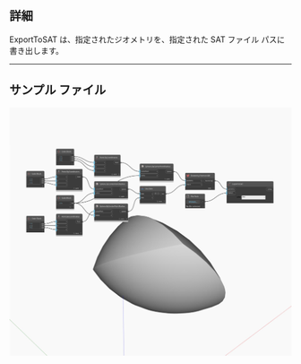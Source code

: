 ## 詳細
ExportToSAT は、指定されたジオメトリを、指定された SAT ファイル パスに書き出します。
___
## サンプル ファイル

![ExportToSAT](./Autodesk.DesignScript.Geometry.Geometry.ExportToSAT_img.jpg)

